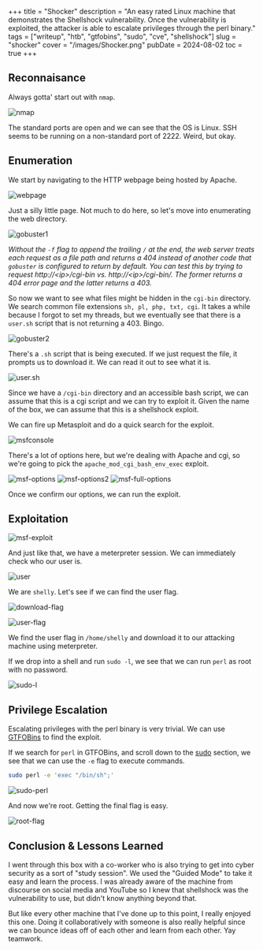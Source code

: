 +++
title = "Shocker"
description = "An easy rated Linux machine that demonstrates the Shellshock vulnerability. Once the vulnerability is exploited, the attacker is able to escalate privileges through the perl binary."
tags = ["writeup", "htb", "gtfobins", "sudo", "cve", "shellshock"]
slug = "shocker"
cover = "/images/Shocker.png"
pubDate = 2024-08-02
toc = true
+++

## Reconnaisance

Always gotta' start out with `nmap`.

![nmap](/images/shocker-nmap.webp)

The standard ports are open and we can see that the OS is Linux. SSH seems to be running on a non-standard port of 2222. Weird, but okay.

## Enumeration

We start by navigating to the HTTP webpage being hosted by Apache.

![webpage](/images/shocker-homepage.webp)

Just a silly little page. Not much to do here, so let's move into enumerating the web directory.

![gobuster1](/images/shocker-gobuster.webp)

_Without the `-f` flag to append the trailing `/` at the end, the web server treats each request as a file path and returns a 404 instead of another code that `gobuster` is configured to return by default. You can test this by trying to request http://\<ip>/cgi-bin vs. http://\<ip>/cgi-bin/. The former returns a 404 error page and the latter returns a 403._

So now we want to see what files might be hidden in the `cgi-bin` directory. We search common file extensions `sh, pl, php, txt, cgi`. It takes a while because I forgot to set my threads, but we eventually see that there is a `user.sh` script that is not returning a 403. Bingo.

![gobuster2](/images/shocker-gobuster2.webp)

There's a `.sh` script that is being executed. If we just request the file, it prompts us to download it. We can read it out to see what it is.

![user.sh](/images/shocker-user-sh.webp)

Since we have a `/cgi-bin` directory and an accessible bash script, we can assume that this is a cgi script and we can try to exploit it. Given the name of the box, we can assume that this is a shellshock exploit.

We can fire up Metasploit and do a quick search for the exploit.

![msfconsole](/images/shocker-msfconsole.webp)

There's a lot of options here, but we're dealing with Apache and cgi, so we're going to pick the `apache_mod_cgi_bash_env_exec` exploit.

![msf-options](/images/shocker-msf-options.webp)
![msf-options2](/images/shocker-msf-options2.webp)
![msf-full-options](/images/shocker-msf-full-options.webp)

Once we confirm our options, we can run the exploit.

## Exploitation

![msf-exploit](/images/shocker-msf-exploit.webp)

And just like that, we have a meterpreter session. We can immediately check who our user is.

![user](/images/shocker-msf-getuid.webp)

We are `shelly`. Let's see if we can find the user flag.

![download-flag](/images/shocker-msf-download-user-flag.webp)

![user-flag](/images/shocker-user-flag.webp)

We find the user flag in `/home/shelly` and download it to our attacking machine using meterpreter.

If we drop into a shell and run `sudo -l`, we see that we can run `perl` as root with no password.

![sudo-l](/images/shocker-sudo-l.webp)

## Privilege Escalation

Escalating privileges with the perl binary is very trivial. We can use [GTFOBins](https://gtfobins.github.io) to find the exploit.

If we search for `perl` in GTFOBins, and scroll down to the [sudo](https://gtfobins.github.io/gtfobins/perl/#sudo) section, we see that we can use the `-e` flag to execute commands.

```bash
sudo perl -e 'exec "/bin/sh";'
```

![sudo-perl](/images/shocker-perl-gtfo.webp)

And now we're root. Getting the final flag is easy.

![root-flag](/images/shocker-root-flag.webp)

## Conclusion & Lessons Learned

I went through this box with a co-worker who is also trying to get into cyber security as a sort of "study session". We used the "Guided Mode" to take it easy and learn the process. I was already aware of the machine from discourse on social media and YouTube so I knew that shellshock was the vulnerability to use, but didn't know anything beyond that.

But like every other machine that I've done up to this point, I really enjoyed this one. Doing it collaboratively with someone is also really helpful since we can bounce ideas off of each other and learn from each other. Yay teamwork.
